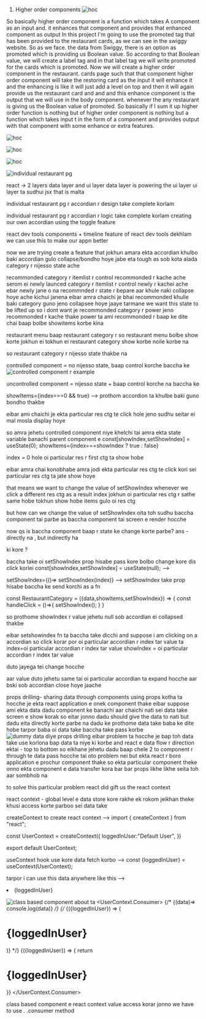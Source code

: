 1. Higher order components
![hoc](image-4.png)

So basically higher order component is a function which takes A component as an input and. it enhances that component and provides that enhanced component as output
In this project I'm going to use the promoted tag that has been provided to the restaurant cards, as we can see in the swiggy website. So as we face. the data from Swiggy, there is an option as promoted which is providing us Boolean value. So according to that Boolean value, we will create a label tag and in that label tag we will write promoted for the cards which is promoted. Now we will create a higher order component in the restaurant. cards page such that that component higher order component will take the restoring card as the input it will enhance it and the enhancing is like it will just add a level on top and then it will again provide us the restaurant card and and and this enhance component is the output that we will use in the body component. whenever the any restaurant is giving us the Boolean value of promoted. So basically if I sum it up higher order function is nothing but of higher order component is nothing but a function which takes input t in the form of a component and provides output with that component with some enhance or extra features.



![hoc](image-5.png)

![hoc](image-6.png)

![hoc](image-7.png)

![individual restaurant pg](image-8.png)




react -> 2 layers
data layer and ui layer
data layer is powering the ui layer
ui layer ta sudhui jsx that is malta 


individual restaurant pg r accordian r design take complete korlam

individual restaurant pg r accordian r logic take complete korlam
creating our own accordian using the toggle feature 


react dev tools 
components + timeline feature of react dev tools dekhlam
we can use this to make our appn better

now we are trying create a feature  that jokhun amara ekta accordian khulbo
baki accordian gulo collapse/bondho hoye jabe
eta tough as sob kota alada category r nijesso state ache

recommonded category r itemlist r control recommonded r kache ache
serom ei newly launced category r itemlist r control newly r kachei ache
ebar newly jane o na recommnded r state r bepare aar khule naki collapse hoye ache kichui janena
eibar amra chaichi je bhai recommonded khulle baki category guno jeno collapsee hoye jaaye
tarmane we want this state to be lifted up
so i dont want je recommonded category r power jeno recommonded r kache thake
power ta ami recommonded r baap ke dite chai 
baap bolbe showitems korbe kina

restaurant menu baap restaurant category r
so restaurant menu bolbe show korte jokhun ei tokhun ei restaurant category show korbe 
noile korbe na

so restaurant category r nijesso state thakbe na

controlled component = no nijesso state, baap control korche baccha ke 
![controlled component r example](image-9.png)


uncontrolled component =  nijesso state +  baap control korche na baccha ke 

showItems={index===0 && true} --> prothom accordion ta khulbe baki guno bondho thakbe

eibar ami chaichi je 
ekta particular res ctg te click hole jeno sudhu seitar ei mal mosla display hoye

so amra jehetu controlled component niye khelchi
tai amra ekta state variable banachi parent component e
const[showIndex,setShowIndex] = useState(0);
showItems={index===showIndex ? true : false}

index = 0 hole oi particular res r first ctg ta show hobe

eibar amra chai konobhabe amra jodi ekta particular res ctg te click kori
sei particular res ctg ta jate show hoye

that means we want to change the value of setShowIndex whenever we click a different res ctg as a result index jokhun oi particular res ctg r sathe same hobe tokhun show hobe items gulo oi res ctg

but how can we change the value of setShowIndex oita toh sudhu baccha component tai parbe as baccha component tai screen e render hocche

now qs is baccha component baap r state ke change korte parbe?
ans -  directly na , but indirectly ha

ki kore ?

baccha take oi setShowIndex prop hisabe pass kore bolbo change kore dis click korlei
const[showIndex,setShowIndex] = useState(null); --> 

setShowIndex={()=> setShowIndex(index)} --> setShowIndex take prop hisabe baccha ke send korchi as a fn


const RestaurantCategory = ({data,showItems,setShowIndex}) => { 
    const handleClick = ()=>{
      setShowIndex();
    }
}

so prothome showIndex r value jehetu null sob accordian ei collapsed thakbe

eibar setshowindex fn ta baccha take dicchi 
and suppose i am clicking on a accordian
so click korar por
oi particular accordian r index tar value ta
index=oi particular accordian r index tar value
showIndex = oi particular accordian r index tar value

duto jayega tei change hocche

aar value duto jehetu same tai oi particular accordian ta expand hocche aar bski sob accordian close hoye jaache




props drilling- sharing  data through components using props
kotha ta hocche je ekta react application e onek component thake
eibar suppose ami ekta data dadu component ke banachi aar chaichi nati sei data take screen e show korak
so eitar jonno dadu should give the data to nati
but dadu eita directly korte parbe  na
dadu ke prothome data take baba ke dite hobe tarpor baba oi data take baccha take pass korbe 
![dummy data diye props drilling](image-10.png)
eibar problem ta hocche je bap toh data take use korlona bap data ta niye ki korbe
and react e data flow r direction ektai - top to bottom 
so eikhane jehetu dadu baap chele 2 to component r through te data pass hocche tai oto problem nei 
but ekta react r boro application e prochur component thake
so ekta particular component theke onno ekta component e data transfer kora bar bar props likhe likhe seita toh aar sombhob na 

to solve this particular problem react did gift us the react context 

react context - global level e data store kore rakhe ek rokom
jeikhan theke khusi access korte parboo sei data take

createContext to create react context -->
import { createContext } from "react";

const UserContext = createContext({
    loggedInUser:"Default User",
})

export default UserContext;

useContext hook use kore data fetch korbo -->
 const {loggedInUser} = useContext(UserContext); 

 tarpor i can use this data anywhere like this -->
  <li className="px-4 font-bold">{loggedInUser}</li> 

  ![class based component about ta](image-11.png)
   <UserContext.Consumer>
                        {/* {(data)=> console.log(data)} */}
                        {/* {({loggedInUser}) => (
                            <h1 className="font-bold">{loggedInUser}</h1>
                        )} */}
                        {({loggedInUser}) => {
                          return  <h1 className="font-bold">{loggedInUser}</h1>
                        }}
                    </UserContext.Consumer>

 class based component e react context value access korar jonno we have to use .
  .consumer method                   

  


